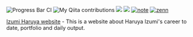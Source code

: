 ![Progress Bar CI](https://github.com/liununu/liununu/workflows/Progress%20Bar%20CI/badge.svg)
![My Qiita contributions](https://qiita-badge.apiapi.app/s/Izumi_Haruya/contributions.svg)
![](https://komarev.com/ghpvc/?username=KouSei089)
[![](https://img.shields.io/twitter/follow/izuha0?label=Twitter&logo=twitter)](https://twitter.com/izuha0)
[![note](https://img.shields.io/badge/blog-note-green.svg)](https://note.com/izuha0)
[![zenn](https://img.shields.io/badge/output-zenn-informational.svg)](https://zenn.dev/kousei_089)

[Izumi Haruya website](https://kousei089.github.io/portfolio-izuha/) - This is a website about Haruya Izumi's career to date, portfolio and daily output.
